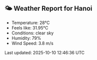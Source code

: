 <!-- WEATHER-START -->
## 🌤 Weather Report for Hanoi

- Temperature: 28°C
- Feels like: 31.95°C
- Conditions: clear sky
- Humidity: 79%
- Wind Speed: 3.8 m/s

Last updated: 2025-10-10 12:46:36 UTC
<!-- WEATHER-END -->
